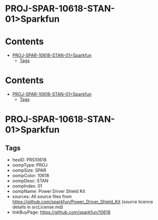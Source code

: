 
PROJ-SPAR-10618-STAN-01>Sparkfun
================================

Contents
========

* [PROJ-SPAR-10618-STAN-01>Sparkfun](#proj-spar-10618-stan-01sparkfun)
	* [Tags](#tags)

Contents
========

* [PROJ-SPAR-10618-STAN-01>Sparkfun](#proj-spar-10618-stan-01sparkfun)
	* [Tags](#tags)

# PROJ-SPAR-10618-STAN-01>Sparkfun

## Tags

- hexID: PRS10618
- oompType: PROJ
- oompSize: SPAR
- oompColor: 10618
- oompDesc: STAN
- oompIndex: 01
- oompName: Power Driver Shield Kit
- sources: All source files from https://github.com/sparkfun/Power_Driver_Shield_Kit (source licence details in srcLicense.md)
- linkBuyPage: https://github.com/sparkfun/10618
